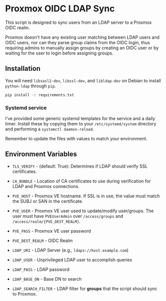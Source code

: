 # Proxmox OIDC LDAP Sync

This script is designed to sync users from an LDAP server to a Proxmox OIDC realm.

Proxmox doesn't have any existing user matching between LDAP users and OIDC users, nor can they parse
group claims from the OIDC login, thus requiring admins to manually assign groups by creating an OIDC
user or by waiting for the user to login before assigning groups.

## Installation

You will need `libsasl2-dev`, `libssl-dev`, and `libldap-dev` on Debian to install `python-ldap`
through `pip`.

```bash
pip install -r requirements.txt
```

### Systemd service
I've provided some generic systemd templates for the service and a daily timer. Install these by
copying them to your `/etc/systemd/system` directory and performing a `systemctl daemon-reload`.

Remember to update the files with values to match your environment.

## Environment Variables

* `TLS_VERIFY` - (default: True): Determines if LDAP should verify SSL certificates.
* `CA_BUNDLE` - Location of CA certificates to use during verification for LDAP and Proxmox connections.


* `PVE_HOST` - Proxmox VE hostname. If SSL is in use, the value must match the SUBJ or SAN in the certificate.
* `PVE_USER` - Proxmox VE user used to update/modify user/groups. The user must have `PVEUserAdmin` over `/access/groups` and `/access/realm/{PVE_DEST_REALM}`.
* `PVE_PASS` - Proxmox VE user password
* `PVE_DEST_REALM` - OIDC Realm


* `LDAP_URI` - LDAP Server (e.g., `ldaps://host.example.com`)
* `LDAP_USER` - Unprivileged LDAP user to accomplish queries
* `LDAP_PASS` - LDAP password
* `LDAP_BASE_DN` - Base DN to search
* `LDAP_SEARCH_FILTER` - LDAP filter for **groups** that the script should sync to Proxmox.
